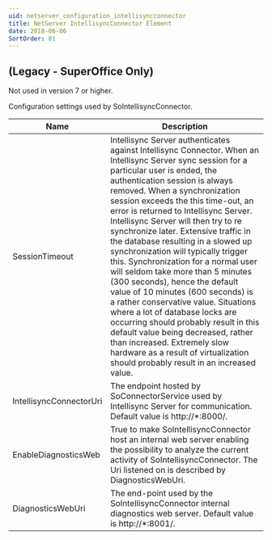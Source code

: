 ```yaml
---
uid: netserver_configuration_intellisyncconnector
title: NetServer IntellisyncConnector Element
date: 2018-06-06
SortOrder: 81
---
```

## (Legacy - SuperOffice Only)

Not used in version 7 or higher.

Configuration settings used by SoIntellisyncConnector.

|Name|Description|
|------------|----|
|SessionTimeout|Intellisync Server authenticates against Intellisync Connector.  When an Intellisync Server sync session for a particular user is ended, the authentication session is always removed.  When a synchronization session exceeds the this time-out, an error is returned to Intellisync Server.  Intellisync Server will then try to re synchronize later.  Extensive traffic in the database resulting in a slowed up synchronization will typically trigger this.  Synchronization for a normal user will seldom take more than 5 minutes (300 seconds), hence the default value of 10 minutes (600 seconds) is a rather conservative value.  Situations where a lot of database locks are occurring should probably result in this default value being decreased, rather than increased. Extremely slow hardware as a result of virtualization should probably result in an increased value.   |
|IntellisyncConnectorUri|The endpoint hosted by SoConnectorService used by Intellisync Server for communication. Default value is http://*:8000/.|
|EnableDiagnosticsWeb|True to make SoIntellisyncConnector host an internal web server enabling the possibility to analyze the current activity of SoIntellisyncConnector.  The Uri listened on is described by DiagnosticsWebUri.|
|DiagnosticsWebUri|The end-point used by the SoIntellisyncConnector internal diagnostics web server. Default value is http://*:8001/.|
